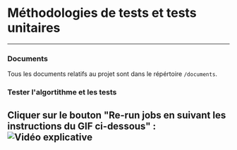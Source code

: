 # Méthodologies de tests et tests unitaires
---
### Documents

Tous les documents relatifs au projet sont dans le répértoire `/documents`.

### Tester l'algortithme et les tests

Cliquer sur le bouton "Re-run jobs en suivant les instructions du GIF ci-dessous" :
![Vidéo explicative](https://www.aht.li/3861929/SwartZCoding_test-action--Mozilla-Firefox-2024-07-20-18-20-22.gif)
---
